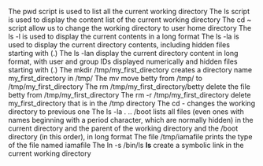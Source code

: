 The pwd script is used to list all the current working directory
The ls script is used to display the content list of the current working directory
The cd ~  script allow us to change the working directory to user home directory
The ls -l is used to display the current contents in a long format 
The ls -la is used to display the current directory contents, including hidden files starting with (.)
The ls -lan display the current directory content in long format, with user and group IDs displayed numerically and hidden files starting with (.) 
The mkdir /tmp/my_first_directory creates a directory name my_first_directory in /tmp/
The mv move betty from /tmp/ to /tmp/my_first_directory
The rm /tmp/my_first_directory/betty delete the file betty from /tmp/my_first_directory
The rm -r /tmp/my_first_directory delete my_first_directory that is in the /tmp directory
The cd - changes the working directory to previous one
The ls -la . .. /boot lists all files (even ones with names beginning with a period character, which are normally hidden) in the current directory and the parent of the working directory and the /boot directory (in this order), in long format
The file /tmp/iamafile prints the type of the file named iamafile
The ln -s /bin/ls __ls__ create a symbolic link in the current working directory
